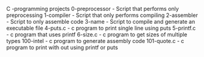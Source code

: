 C -programming projects
0-preprocessor -  Script that performs only preprocessing
1-compiler - Script that only performs compiling
2-assembler - Script to only assemble code
3-name - Script to compile and generate an executable file
4-puts.c - c program to print single line using puts
5-printf.c - c program that uses printf
6-size.c - c program to get sizes of multiple types
100-intel - c program to generate assembly code
101-quote.c - c program to print with out using printf or puts

